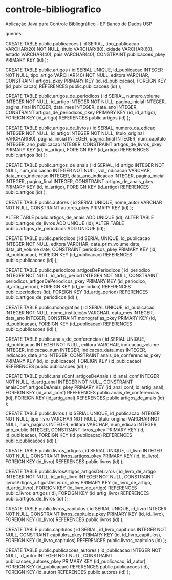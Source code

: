 # controle-bibliografico
Aplicação Java para Controle Bibliográfico - EP Banco de Dados USP



queries:


CREATE TABLE public.publicacoes (
	id SERIAL,
	tipo_publicacao VARCHAR(20) NOT NULL,
	titulo VARCHAR(80),
	cidade VARCHAR(60),
	estado VARCHAR(40),
	pais VARCHAR(40),
	CONSTRAINT publicacoes_pkey PRIMARY KEY (id)
);

CREATE TABLE public.artigos (
	id SERIAL UNIQUE,
	id_publicacao INTEGER NOT NULL,
	tipo_artigo VARCHAR(40) NOT NULL,
	editora VARCHAR,
	CONSTRAINT artigos_pkey PRIMARY KEY (id, id_publicacao),
	FOREIGN KEY (id_publicacao) REFERENCES public.publicacoes (id)
);

CREATE TABLE public.artigos_de_periodicos (
	id SERIAL,
	numero_volume INTEGER NOT NULL,
	id_artigo INTEGER NOT NULL,
	pagina_inicial INTEGER,
	pagina_final INTEGER,
	data_mes INTEGER,
	data_ano INTEGER,
	CONSTRAINT artigos_de_periodicos_pkey PRIMARY KEY (id, id_artigo),
	FOREIGN KEY (id_artigo) REFERENCES public.artigos (id)
);

CREATE TABLE public.artigos_de_livros (
	id SERIAL,
	numero_da_edicao INTEGER NOT NULL,
	id_artigo INTEGER NOT NULL,
	titulo_original VARCHAR(80),
	pagina_inicial INTEGER,
	pagina_final INTEGER,
	num_capitulo INTEGER,
	ano_publicacao INTEGER,
	CONSTRAINT artigos_de_livros_pkey PRIMARY KEY (id, id_artigo),
	FOREIGN KEY (id_artigo) REFERENCES public.artigos (id)
);

CREATE TABLE public.artigos_de_anais (
	id SERIAL,
	id_artigo INTEGER NOT NULL,
	num_indicacao INTEGER NOT NULL,
	vol_indicacao VARCHAR,
	data_mes_indicacao INTEGER,
	data_ano_indicacao INTEGER,
	pagina_inicial INTEGER,
	pagina_final INTEGER,
	CONSTRAINT artigos_de_anais_pkey PRIMARY KEY (id, id_artigo),
	FOREIGN KEY (id_artigo) REFERENCES public.artigos (id)
);

CREATE TABLE public.autores (
	id SERIAL UNIQUE,
	nome_autor VARCHAR NOT NULL,
	CONSTRAINT autores_pkey PRIMARY KEY (id)
);

ALTER TABLE public.artigos_de_anais ADD UNIQUE (id);
ALTER TABLE public.artigos_de_livros ADD UNIQUE (id);
ALTER TABLE public.artigos_de_periodicos ADD UNIQUE (id);

CREATE TABLE public.periodicos (
	id SERIAL UNIQUE,
	id_publicacao INTEGER NOT NULL,
	editora VARCHAR,
	data_prim_volume date,
	data_ult_volume date,
	CONSTRAINT periodicos_pkey PRIMARY KEY (id, id_publicacao),
	FOREIGN KEY (id_publicacao) REFERENCES public.publicacoes (id)
);

CREATE TABLE public.periodicos_artigosDePeriodicos (
	id_periodico INTEGER NOT NULL,
	id_artig_period INTEGER NOT NULL,
	CONSTRAINT periodicos_artigosDePeriodicos_pkey PRIMARY KEY (id_periodico, id_artig_period),
	FOREIGN KEY (id_periodico) REFERENCES public.periodicos (id),
	FOREIGN KEY (id_artig_period) REFERENCES public.artigos_de_periodicos (id)
);

CREATE TABLE public.monografias (
	id SERIAL UNIQUE,
	id_publicacao INTEGER NOT NULL,
	nome_instituição VARCHAR,
	data_mes INTEGER,
	data_ano INTEGER,
	CONSTRAINT monografias_pkey PRIMARY KEY (id, id_publicacao),
	FOREIGN KEY (id_publicacao) REFERENCES public.publicacoes (id)
);


CREATE TABLE public.anais_de_conferencias (
	id SERIAL UNIQUE,
	id_publicacao INTEGER NOT NULL,
	editora VARCHAR,
	indicacao_volume INTEGER,
	indicacao_num INTEGER,
	indicacao_data_mes INTEGER,
	indicacao_data_ano INTEGER,
	CONSTRAINT anais_de_conferencias_pkey PRIMARY KEY (id, id_publicacao),
	FOREIGN KEY (id_publicacao) REFERENCES public.publicacoes (id)
);

CREATE TABLE public.anaisConf_artigosDeAnais (
	id_anal_conf INTEGER NOT NULL,
	id_artig_anal INTEGER NOT NULL,
	CONSTRAINT anaisConf_artigosDeAnais_pkey PRIMARY KEY (id_anal_conf, id_artig_anal),
	FOREIGN KEY (id_anal_conf) REFERENCES public.anais_de_conferencias (id),
	FOREIGN KEY (id_artig_anal) REFERENCES public.artigos_de_anais (id)
);

CREATE TABLE public.livros (
	id SERIAL UNIQUE,
	id_publicacao INTEGER NOT NULL,
	tipo_livro VARCHAR NOT NULL,
	titulo_original VARCHAR NOT NULL,
	num_paginas INTEGER,
	editora VARCHAR,
	num_edicao INTEGER,
	ano_public INTEGER,
	CONSTRAINT livros_pkey PRIMARY KEY (id, id_publicacao),
	FOREIGN KEY (id_publicacao) REFERENCES public.publicacoes (id)
);

CREATE TABLE public.livros_artigos (
	id SERIAL UNIQUE,
	id_livro INTEGER NOT NULL,
	CONSTRAINT livros_artigos_pkey PRIMARY KEY (id, id_livro),
	FOREIGN KEY (id_livro) REFERENCES public.livros (id)
);

CREATE TABLE public.livrosArtigos_artigosDeLivros (
	id_livro_de_artigo INTEGER NOT NULL,
	id_artig_livro INTEGER NOT NULL,
	CONSTRAINT livrosArtigos_artigosDeLivros_pkey PRIMARY KEY (id_livro_de_artigo, id_artig_livro),
	FOREIGN KEY (id_livro_de_artigo) REFERENCES public.livros_artigos (id),
	FOREIGN KEY (id_artig_livro) REFERENCES public.artigos_de_livros (id)
);


CREATE TABLE public.livros_capitulos (
	id SERIAL UNIQUE,
	id_livro INTEGER NOT NULL,
	CONSTRAINT livros_capitulos_pkey PRIMARY KEY (id, id_livro),
	FOREIGN KEY (id_livro) REFERENCES public.livros (id)
);

CREATE TABLE public.capitulos (
	id SERIAL,
	id_livro_capitulos INTEGER NOT NULL,
	CONSTRAINT capitulos_pkey PRIMARY KEY (id, id_livro_capitulos),
	FOREIGN KEY (id_livro_capitulos) REFERENCES public.livros_capitulos (id)
);

CREATE TABLE public.publicacoes_autores (
	id_publicacao INTEGER NOT NULL,
	id_autor INTEGER NOT NULL,
	CONSTRAINT publicacoes_autores_pkey PRIMARY KEY (id_publicacao, id_autor),
	FOREIGN KEY (id_publicacao) REFERENCES public.publicacoes (id),
	FOREIGN KEY (id_autor) REFERENCES public.autores (id)
);

